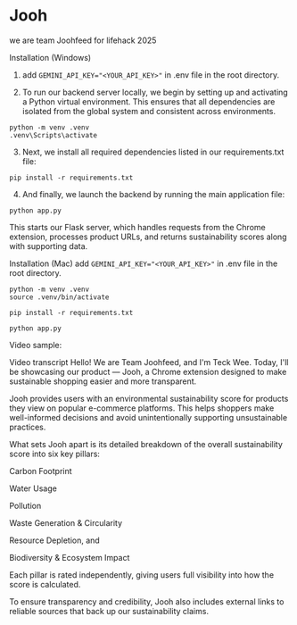 # Jooh
we are team Joohfeed for lifehack 2025

Installation (Windows)
1. add `GEMINI_API_KEY="<YOUR_API_KEY>"` in .env file in the root directory.

2. To run our backend server locally, we begin by setting up and activating a Python virtual environment.
This ensures that all dependencies are isolated from the global system and consistent across environments.
```
python -m venv .venv
.venv\Scripts\activate
```
3. Next, we install all required dependencies listed in our requirements.txt file:
```
pip install -r requirements.txt
```
4. And finally, we launch the backend by running the main application file:
```
python app.py
```
This starts our Flask server, which handles requests from the Chrome extension, processes product URLs, and returns sustainability scores along with supporting data.

Installation (Mac)
add `GEMINI_API_KEY="<YOUR_API_KEY>"` in .env file in the root directory.

```
python -m venv .venv
source .venv/bin/activate

pip install -r requirements.txt

python app.py
```

Video sample:


Video transcript
Hello! We are Team Joohfeed, and I'm Teck Wee.
Today, I'll be showcasing our product — Jooh, a Chrome extension designed to make sustainable shopping easier and more transparent.

Jooh provides users with an environmental sustainability score for products they view on popular e-commerce platforms. This helps shoppers make well-informed decisions and avoid unintentionally supporting unsustainable practices.

What sets Jooh apart is its detailed breakdown of the overall sustainability score into six key pillars:

Carbon Footprint

Water Usage

Pollution

Waste Generation & Circularity

Resource Depletion, and

Biodiversity & Ecosystem Impact

Each pillar is rated independently, giving users full visibility into how the score is calculated.

To ensure transparency and credibility, Jooh also includes external links to reliable sources that back up our sustainability claims.

